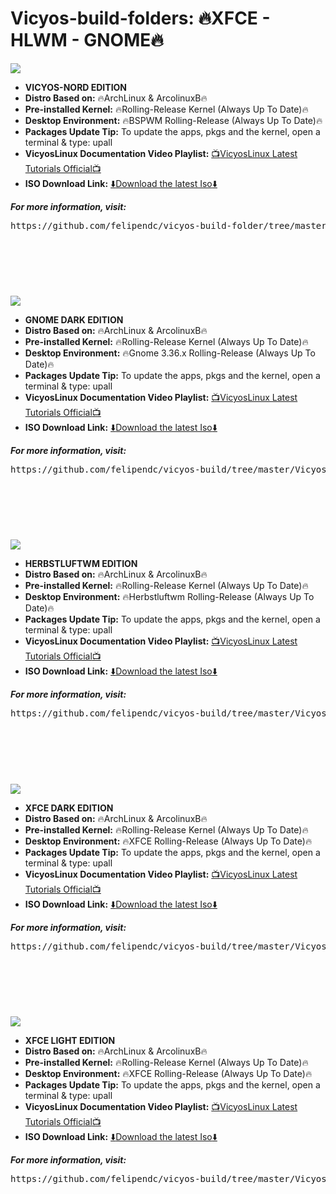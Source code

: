 # Vicyos-build-folders: :fire:XFCE - HLWM - GNOME:fire:





![](https://i.imgur.com/D1TxJzl.jpg)
- **VICYOS-NORD EDITION**
- **Distro Based on:** :fire:ArchLinux & ArcolinuxB:fire:
- **Pre-installed Kernel:** :fire:Rolling-Release Kernel (Always Up To Date):fire:
- **Desktop Environment:** :fire:BSPWM Rolling-Release (Always Up To Date):fire:
- **Packages Update Tip:** To update the apps, pkgs and the kernel, open a terminal & type: upall 
- **VicyosLinux Documentation Video Playlist:** [:tv:VicyosLinux Latest Tutorials Official:tv:](https://www.youtube.com/playlist?list=PLEHnzNeoCcNzT-ZpVu7aywVocaxr7XgNS)
- **ISO Download Link:** [:arrow_down:Download the latest Iso:arrow_down:](https://sourceforge.net/projects/arcolinux-spinoffs/files/Vicyos/Vicyos-Nord/) 

***For more information, visit:***

<pre>
https://github.com/felipendc/vicyos-build-folder/tree/master/Vicyos-Nord-Stable
</pre>

<br />
<br />
<br />

#

![](https://i.imgur.com/motnZKO.png)
- **GNOME DARK EDITION**
- **Distro Based on:** :fire:ArchLinux & ArcolinuxB:fire:
- **Pre-installed Kernel:** :fire:Rolling-Release Kernel (Always Up To Date):fire:
- **Desktop Environment:** :fire:Gnome 3.36.x Rolling-Release (Always Up To Date):fire:
- **Packages Update Tip:** To update the apps, pkgs and the kernel, open a terminal & type: upall 
- **VicyosLinux Documentation Video Playlist:** [:tv:VicyosLinux Latest Tutorials Official:tv:](https://www.youtube.com/playlist?list=PLEHnzNeoCcNzT-ZpVu7aywVocaxr7XgNS)
- **ISO Download Link:** [:arrow_down:Download the latest Iso:arrow_down:](https://sourceforge.net/projects/arcolinux-spinoffs/files/Vicyos/VicyosLinux-GNOME%20%28Dark%20Edition%20Only%29/) 

***For more information, visit:***

<pre>
https://github.com/felipendc/vicyos-build/tree/master/VicyosLinux-stable-gnome-dark-edition
</pre>

<br />
<br />
<br />

#

![](https://i.imgur.com/PJJQdHp.png)
- **HERBSTLUFTWM EDITION**
- **Distro Based on:** :fire:ArchLinux & ArcolinuxB:fire:
- **Pre-installed Kernel:** :fire:Rolling-Release Kernel (Always Up To Date):fire:
- **Desktop Environment:** :fire:Herbstluftwm Rolling-Release (Always Up To Date):fire:
- **Packages Update Tip:** To update the apps, pkgs and the kernel, open a terminal & type: upall 
- **VicyosLinux Documentation Video Playlist:** [:tv:VicyosLinux Latest Tutorials Official:tv:](https://www.youtube.com/playlist?list=PLEHnzNeoCcNzT-ZpVu7aywVocaxr7XgNS)
- **ISO Download Link:** [:arrow_down:Download the latest Iso:arrow_down:](https://sourceforge.net/projects/arcolinux-spinoffs/files/Vicyos/VicyosLinux-HLWM%20%28Dark%20Edition%20Only%29/) 


***For more information, visit:***

<pre>
https://github.com/felipendc/vicyos-build/tree/master/VicyosLinux-stable-hybrid-hlwm-dark-edition
</pre>

<br />
<br />
<br />

#

![](https://i.imgur.com/aptfV0w.png)
- **XFCE DARK EDITION**
- **Distro Based on:** :fire:ArchLinux & ArcolinuxB:fire:
- **Pre-installed Kernel:** :fire:Rolling-Release Kernel (Always Up To Date):fire:
- **Desktop Environment:** :fire:XFCE Rolling-Release (Always Up To Date):fire:
- **Packages Update Tip:** To update the apps, pkgs and the kernel, open a terminal & type: upall 
- **VicyosLinux Documentation Video Playlist:** [:tv:VicyosLinux Latest Tutorials Official:tv:](https://www.youtube.com/playlist?list=PLEHnzNeoCcNzT-ZpVu7aywVocaxr7XgNS)
- **ISO Download Link:** [:arrow_down:Download the latest Iso:arrow_down:](https://sourceforge.net/projects/arcolinux-spinoffs/files/Vicyos/VicyosLinux-XFCE%20%28Light%20and%20Dark%20Editions%29/VicyosLinux-XFCE%20%28Dark%20Edition%29/) 


***For more information, visit:***

<pre>
https://github.com/felipendc/vicyos-build/tree/master/VicyosLinux-stable-xfce-dark-edition
</pre>

<br />
<br />
<br />

#

![](https://i.imgur.com/mDUMJTt.png)
- **XFCE LIGHT EDITION**
- **Distro Based on:** :fire:ArchLinux & ArcolinuxB:fire:
- **Pre-installed Kernel:** :fire:Rolling-Release Kernel (Always Up To Date):fire:
- **Desktop Environment:** :fire:XFCE Rolling-Release (Always Up To Date):fire:
- **Packages Update Tip:** To update the apps, pkgs and the kernel, open a terminal & type: upall 
- **VicyosLinux Documentation Video Playlist:** [:tv:VicyosLinux Latest Tutorials Official:tv:](https://www.youtube.com/playlist?list=PLEHnzNeoCcNzT-ZpVu7aywVocaxr7XgNS)
- **ISO Download Link:** [:arrow_down:Download the latest Iso:arrow_down:](https://sourceforge.net/projects/arcolinux-spinoffs/files/Vicyos/VicyosLinux-XFCE%20%28Light%20and%20Dark%20Editions%29/VicyosLinux-XFCE%20%28Light%20Edition%29/) 


***For more information, visit:***

<pre>
https://github.com/felipendc/vicyos-build/tree/master/VicyosLinux-stable-xfce
</pre>


<br />
<br />
<br />










#
